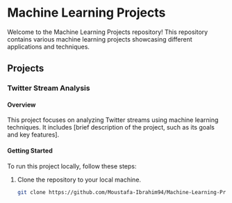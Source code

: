 # Machine Learning Projects

Welcome to the Machine Learning Projects repository! This repository contains various machine learning projects showcasing different applications and techniques.

## Projects

### Twitter Stream Analysis

#### Overview

This project focuses on analyzing Twitter streams using machine learning techniques. It includes [brief description of the project, such as its goals and key features].

#### Getting Started

To run this project locally, follow these steps:

1. Clone the repository to your local machine.
   ```bash
   git clone https://github.com/Moustafa-Ibrahim94/Machine-Learning-Projects.git
